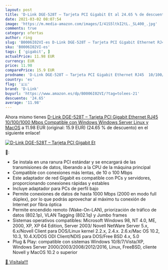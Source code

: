 ```yaml
---
layout: post
title: 'D-Link DGE-528T – Tarjeta PCI Gigabit Et al 24.65 % de descuento'
date: 2021-03-02 08:07:54
image: 'https://m.media-amazon.com/images/I/41S5ltkI2tL._SL400_.jpg'
comments: true
category: ofertas
author: ring
slug: 'B0006I02VI-es D-Link DGE-528T – Tarjeta PCI Gigabit Ethernet RJ45...'
sku: 'B0006I02VI-es'
tags: [ 'gigabit', ]
actualPrice: 11.98 EUR
currency: EUR
price: 11.98
comparePrice: 15.9 EUR
prodname: 'D-Link DGE-528T – Tarjeta PCI Gigabit Ethernet RJ45  10/100/1000 Mbps   Compatible con Windows  Windows Server  Linux y MacOS'
country: 'es'
flag: '🇪🇸'
brand: 'D-Link'
buyurl: 'https://www.amazon.es/dp/B0006I02VI/?tag=tolees-21'
descuento: '24.65'
average: '11.98'
---
```


Ahora mismo tienes [D-Link DGE-528T – Tarjeta PCI Gigabit Ethernet RJ45  10/100/1000 Mbps   Compatible con Windows  Windows Server  Linux y MacOS](https://www.amazon.es/dp/B0006I02VI/?tag=tolees-21) a 11.98 EUR (original: 15.9 EUR) (24.65 %  de descuento) en el siguiente enlace!

[![D-Link DGE-528T – Tarjeta PCI Gigabit Et](https://m.media-amazon.com/images/I/41S5ltkI2tL._SL400_.jpg)](https://www.amazon.es/dp/B0006I02VI/?tag=tolees-21)

🔎:

- Se instala en una ranura PCI estándar y se encargará de las transmisiones de datos, liberando a la CPU de la máquina principal
- Compatible con conexiones más lentas, de 10 o 100 Mbps
- Este adaptador de red Gigabit es compatible con PCs y servidores, proporcionando conexiones rápidas y estables
- Incluye adaptador para PCs de perfil bajo
- Permite conexiones de datos de hasta 1000 Mbps (2000 en modo full dúplex), por lo que podrás aprovechar al máximo tu conexión de Internet por fibra óptica
- Permite encendido remoto (Wake-On-LAN), priorización de tráfico de datos (802.1p), VLAN Tagging (802.1q) y Jumbo frames
- Sistemas operativos compatibles: Microsoft Windows 98, NT 4.0, ME, 2000, XP, XP 64 Edition, Server 2003/ Novell NetWare Server 5.x, 6.x/Novell Client para DOS/Linux kernel 2.2.x, 2.4.x. 2.6.x/Mac OS 10.2, 10.3, 10.4.X/DOS ODI Client/NDIS para DOS/Free BSD 4.x, 5.0
- Plug & Play: compatible con sistemas Windows 10/8/7/Vista/XP, Windows Server 2000/2003/2008/2012/2016, Linux, FreeBSD, cliente Novell y MacOS 10.2 o superior

[🛒 Visítala!!!](https://www.amazon.es/dp/B0006I02VI/?tag=tolees-21)
